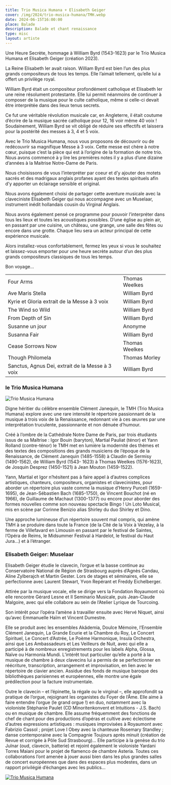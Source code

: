 ```yaml
---
title: Trio Musica Humana + Elisabeth Geiger
cover: /img/2024/trio-musica-humana/TMH.webp
date: 2024-06-15T16:00:00
place: Balade
description: Balade et chant renaissance
type: misc
layout: artiste
---
```


Une Heure Secrète, hommage à William Byrd (1543-1623) par le Trio Musica Humana et Elisabeth Geiger (création 2023). 

La Reine Elisabeth Ier avait raison. William Byrd est bien l’un des plus grands compositeurs de tous les temps. Elle l’aimait tellement, qu’elle lui a offert un privilège royal. 

William Byrd était un compositeur profondément catholique et Elisabeth Ier une reine résolument protestante. Elle lui permit néanmoins de continuer à composer de la musique pour le culte catholique, même si celle-ci devait être interprétée dans des lieux tenus secrets.

Ce fut une véritable révolution musicale car, en Angleterre, il était coutume d’écrire de la musique sacrée catholique pour 12, 16 voir même 40 voix ! Soudainement, William Byrd se vit obligé de réduire ses effectifs et laissera pour la postérité des messes à 3, 4 et 5 voix. 

Avec le Trio Musica Humana, nous vous proposons de découvrir ou de redécouvrir sa magnifique Messe à 3 voix. Cette messe est chère à notre cœur, puisque c’est la pièce qui est à l’origine de la formation de notre trio. Nous avons commencé à y lire les premières notes il y a plus d’une dizaine d’années à la Maitrise Notre-Dame de Paris.

Nous choisissons de vous l’interpréter par coeur et d’y ajouter des motets sacrés et des madrigaux anglais profanes ayant des textes spirituels afin d’y apporter un éclairage sensible et original. 

Nous avons également choisi de partager cette aventure musicale avec la claveciniste Elisabeth Geiger qui nous accompagne avec un Muselaar, instrument inédit hollandais cousin du Virginal Anglais. 

Nous avons également pensé ce programme pour pouvoir l’interpréter dans tous les lieux et toutes les acoustiques possibles. D’une église au plein air, en passant par une cuisine, un château, une grange, une salle des fêtes ou encore dans une grotte. Chaque lieu sera un acteur principal de cette expérience musicale.

Alors installez-vous confortablement, fermez les yeux si vous le souhaitez et laissez-vous emporter pour une heure secrète autour d’un des plus grands compositeurs classiques de tous les temps.

Bon voyage...

|                                                  |                |
|:-------------------------------------------------|:---------------|
| Four Arms                                        | Thomas Weelkes |
| Ave Maris Stella                                 | William Byrd   |
| Kyrie et Gloria extrait de la Messe à 3 voix     | William Byrd   |
| The Wind so Wild                                 | William Byrd   |
| From Depth of Sin                                | William Byrd   |
| Susanne un jour                                  | Anonyme        |
| Susanna Fair                                     | William Byrd   |
| Cease Sorrows Now                                | Thomas Weelkes |
| Though Philomela                                 | Thomas Morley  |
| Sanctus, Agnus Dei, extrait de la Messe à 3 voix | William Byrd   |


### le Trio Musica Humana

![Trio Musica Humana](/img/2024/trio-musica-humana/TMH.jpg)

Digne héritier du célèbre ensemble Clément Janequin, le TMH (Trio Musica Humana) explore avec une rare intensité le répertoire passionnant de la musique à trois voix de la Renaissance, redonnant vie à ces œuvres par une interprétation truculente, passionnante et non dénuée d’humour.

Créé à l’ombre de la Cathédrale Notre Dame de Paris, par trois étudiants issus de sa Maîtrise : Igor Bouin (baryton), Martial Pauliat (ténor) et Yann Rolland (contre-ténor) le TMH met en lumière la modernité des thèmes et des textes des compositions des grands musiciens de l’époque de la Renaissance, de Clément Janequin (1485-1558) à Claudin de Sermisy (1490-1562), de William Byrd (1543- 1623) à Thomas Weelkes (1576-1623), de Josquin Desprez (1450-1521) à Jean Mouton (1459-1522).

Yann, Martial et Igor n’hésitent pas à faire appel à d’autres complices artistiques, chanteurs, compositeurs, organistes et clavecinistes, pour aborder un répertoire plus vaste comme la musique d’Henry Purcell (1659-1695), de Jean-Sébastien Bach (1685-1750), de Vincent Bouchot (né en 1966), de Guillaume de Machaut (1300-1377) ou encore pour aborder des formes nouvelles comme son nouveau spectacle Bingo ! Un Loto Musical, mis en scène par Corinne Benizio alias Shirley du duo Shirley et Dino.

Une approche lumineuse d’un répertoire souvent mal compris, qui amène TMH à se produire dans toute la France (de la Cité de la Voix à Vezelay, à la ferme de Villefavard en Limousin en passant par le festival de Saintes, l’Opéra de Reims, le Midsummer Festival à Hardelot, le festival du Haut Jura...) et à l’étranger.

### Elisabeth Geiger: Muselaar

Elisabeth Geiger étudie le clavecin, l’orgue et la basse continue au Conservatoire National de Région de Strasbourg auprès d’Agnès Candau, Aline Zylberajch et Martin Gester. Lors de stages et séminaires, elle se perfectionne avec Laurent Stewart, Yvon Repérant et Freddy Eichelberger.

Attirée par la musique vocale, elle se dirige vers la Fondation Royaumont où elle rencontre Gérard Lesne et Il Seminario Musicale, puis Jean-Claude Malgoire, avec qui elle collabore au sein de l’Atelier Lyrique de Tourcoing.

Son intérêt pour l’opéra l’amène à travailler ensuite avec Hervé Niquet, ainsi qu’avec Emmanuelle Haïm et Vincent Dumestre.

Elle se produit avec les ensembles Akâdemia, Doulce Mémoire, l’Ensemble Clément Janequin, La Grande Ecurie et la Chambre du Roy, Le Concert Spirituel, Le Concert d’Astrée, Le Poème Harmonique, Insula Orchestra, ainsi que Les Ambassadeurs et Les Veilleurs de Nuit, avec qui elle a participé à de nombreux enregistrements pour les labels Alpha, Glossa, Naïve ou Harmonia Mundi. L’intérêt tout particulier qu’elle a porté à la musique de chambre à deux clavecins lui a permis de se perfectionner en réécriture, transcription, arrangement et improvisation, en lien avec le répertoire de clavier ancien. Assidue des fonds de musique baroque des bibliothèques parisiennes et européennes, elle montre une égale prédilection pour la facture instrumentale.

Outre le clavecin – et l’épinette, la régale ou le virginal –, elle approfondit sa pratique de l’orgue, rejoignant les organistes du Foyer de l’Âme. Elle aime à faire entendre l’orgue (le grand orgue !) en duo, notamment avec la violoniste Stéphanie Paulet (CD Minoritenkonvent et Intuitions - J.S. Bach) ou en musique de chambre. Elle assume fréquemment des fonctions de chef de chant pour des productions d’opéras et cultive avec éclectisme d’autres expressions artistiques : musiques improvisées à Royaumont avec Fabrizio Cassol ; projet Love I Obey avec la chanteuse Rosemary Standley ; danse contemporaine avec la Compagnie Toujours après minuit (création de Revue et corrigée à Pôle Sud Strasbourg)… Elle participe à la genèse du trio Julnar (oud, clavecin, batterie) et rejoint également le violoniste Yardani Torres Maiani pour le projet de flamenco de chambre Asteria. Toutes ces collaborations l’ont amenée à jouer aussi bien dans les plus grandes salles de concert européennes que dans des espaces plus modestes, dans un rapport privilégié d’échanges avec les publics...

[![Trio Musica Humana](https://img.youtube.com/vi/2S3fZWaBtQo/0.jpg)](https://www.youtube.com/watch?v=2S3fZWaBtQo "Trio Musica Humana")
